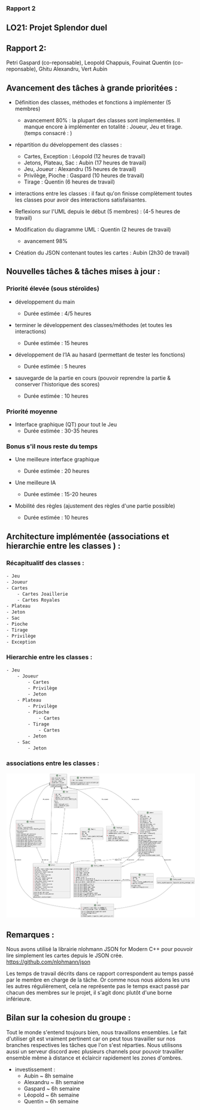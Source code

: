 ### **Rapport 2**

## LO21: Projet Splendor duel

## **Rapport 2:**
Petri Gaspard (co-reponsable), Leopold Chappuis, Fouinat Quentin (co-reponsable), Ghitu Alexandru, Vert Aubin

## Avancement des tâches à grande prioritées :

- Définition des classes, méthodes et fonctions à implémenter (5 membres) 
    - avancement 80% : la plupart des classes sont implementées. Il manque encore à implémenter en totalité :  Joueur, Jeu et tirage. (temps consacré : )
- répartition du développement des classes : 
  - Cartes, Exception : Léopold (12 heures de travail) 
  - Jetons, Plateau, Sac : Aubin (17 heures de travail)
  - Jeu, Joueur : Alexandru (15 heures de travail)
  - Privilège, Pioche : Gaspard (10 heures de travail)
  - Tirage : Quentin (6 heures de travail)
- interactions entre les classes : il faut qu'on finisse complètement toutes les classes pour avoir des interactions satisfaisantes. 

- Reflexions sur l'UML depuis le début (5 membres) : (4-5 heures de travail)

- Modification du diagramme UML : Quentin (2 heures de travail)
    - avancement 98%
- Création du JSON contenant toutes les cartes : Aubin (2h30 de travail)

  
## Nouvelles tâches & tâches mises à jour : 

### Priorité élevée (sous stéroïdes)

- développement du main
    - Durée estimée : 4/5 heures

- terminer le développement des classes/méthodes (et toutes les interactions)
    - Durée estimée :  15 heures

- développement de l’IA au hasard (permettant de tester les fonctions) 
    - Durée estimée :  5 heures 

- sauvegarde de la partie en cours (pouvoir reprendre la partie & conserver l'historique des scores)
    - Durée estimée : 10 heures 

### Priorité moyenne 

- Interface graphique (QT) pour tout le Jeu
    - Durée estimée : 30-35 heures

### Bonus s'il nous reste du temps 

- Une meilleure interface graphique
    - Durée estimée :  20 heures
- Une meilleure IA 
    - Durée estimée : 15-20 heures

- Mobilité des règles (ajustement des règles d'une partie possible)
    - Durée estimée : 10 heures


## Architecture implémentée (associations et hierarchie entre les classes ) :

### Récapitualitf des classes :
    - Jeu
    - Joueur
    - Cartes
        - Cartes Joaillerie 
        - Cartes Royales 
    - Plateau
    - Jeton
    - Sac
    - Pioche 
    - Tirage
    - Privilège
    - Exception

### Hierarchie entre les classes :
    - Jeu
        - Joueur
            - Cartes
            - Privilège
            - Jeton
        - Plateau
            - Privilège
            - Pioche
                - Cartes
            - Tirage 
                - Cartes
            - Jeton
        - Sac 
            - Jeton

### associations entre les classes : 

![UML.png](UML_v2.png)


 
## Remarques :

Nous avons utilisé la librairie nlohmann JSON for Modern C++
pour pouvoir lire simplement les cartes depuis le JSON crée. https://github.com/nlohmann/json 

Les temps de travail décrits dans ce rapport correspondent au temps passé par le membre en charge de la tâche. Or comme nous nous aidons les uns les autres régulièrement, cela ne représente pas le temps exact passé par chacun des membres sur le projet, il s'agit donc plutôt d'une borne inférieure.


## Bilan sur la cohesion du groupe :
Tout le monde s'entend toujours bien, nous travaillons ensembles. Le fait d'utiliser git est vraiment pertinent car on peut tous travailler sur nos branches respectives les tâches que l'on s'est réparties. Nous utilisons aussi un serveur discord avec plusieurs channels pour pouvoir travailler ensemble même à distance et éclaircir rapidement les zones d'ombres. 
- investissement : 
    - Aubin  ~ 8h semaine
    - Alexandru ~ 8h semaine
    - Gaspard ~ 6h semaine
    - Léopold ~ 6h semaine
    - Quentin ~ 6h semaine

